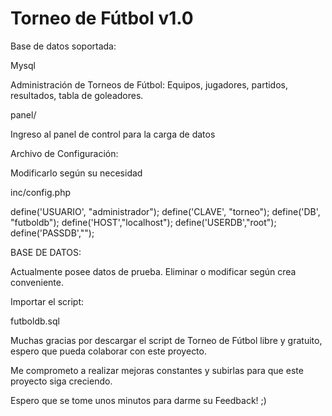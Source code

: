 Torneo de Fútbol v1.0
===================

Base de datos soportada:

Mysql

Administración de Torneos de Fútbol: Equipos, jugadores, partidos, resultados, tabla de goleadores.

panel/

Ingreso al panel de control para la carga de datos

Archivo de Configuración:

Modificarlo según su necesidad

inc/config.php

define('USUARIO', "administrador");
define('CLAVE', "torneo");
define('DB', "futboldb");
define('HOST',"localhost");
define('USERDB',"root");
define('PASSDB',"");

BASE DE DATOS:

Actualmente posee datos de prueba. Eliminar o modificar según crea conveniente.

Importar el script:

futboldb.sql

Muchas gracias por descargar el script de Torneo de Fútbol libre y gratuito, espero que pueda colaborar con este proyecto.

Me comprometo a realizar mejoras constantes y subirlas para que este proyecto siga creciendo. 

Espero que se tome unos minutos para darme su Feedback! ;)






